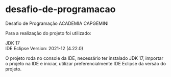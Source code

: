 # desafio-de-programacao
Desafio de Programação ACADEMIA CAPGEMINI

Para a realização do projeto foi utilizado:

JDK 17</br>
IDE Eclipse Version: 2021-12 (4.22.0)

O projeto roda no console da IDE, necessário ter instalado JDK 17, importar o projeto na IDE e iniciar, utilizar preferencialmente IDE Eclipse da versão do projeto.
